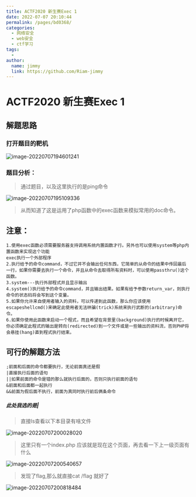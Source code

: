 ```yaml
---
title: ACTF2020 新生赛Exec 1
date: 2022-07-07 20:10:44
permalink: /pages/bd0368/
categories:
  - 网络安全
  - web安全
  - ctf学习
tags:
  - 
author: 
  name: jimmy
  link: https://github.com/Riam-jimmy
---
```

# ACTF2020 新生赛Exec 1

## 解题思路

### 打开题目的靶机

![image-20220707194601241](https://cdn.jsdelivr.net/gh/Riam-jimmy/picture/img/image-20220707194601241.png)

### 题目分析：

> 通过题目，以及这里执行的是ping命令

![image-20220707195109336](https://cdn.jsdelivr.net/gh/Riam-jimmy/picture/img/image-20220707195109336.png)

> 从而知道了这是运用了php函数中的exec函数来模拟常用的doc命令。

## 注意：

```
1.使用exec函数必须需要服务器支持调用系统内置函数才行。另外也可以使用system等php内置函数来实现这个功能
exec执行一个外部程序
2.执行给予的命令command，不过它并不会输出任何东西，它简单的从命令的结果中传回最后一行，如果你需要去执行一个命令，并且从命令去取得所有资料时，可以使用passthru()这个函数。
3.system---执行外部程式并且显示输出
4.system()执行给予的命令command，并且输出结果。如果有给予参数return_var，则执行命令的状态码将会写到这个变量。
5.如果你允许来自使用者输入的资料，可以传递到此函数，那么你应该使用escapeshellcmd()来确定此使用者无法哄骗(trick)系统来执行武断的(arbitrary)命令。
6.如果你使用此函数来启动一个程式，而且希望在背景里(background)执行的时候离开它，你必须确定此程式的输出是转向(redirected)到一个文件或是一些输出的资料流，否则PHP将会悬挂(hang)直到程式执行结束。
```

## 可行的解题方法

```
;前面和后面的命令都要执行，无论前面真还是假
|直接执行后面的语句
||如果前面的命令是错的那么就执行后面的，否则只执行前面的语句
&前面和后面都一起执行
&&前面为假后面不执行，前面为真同时执行前后俩条命令
```

##### 此处我选的是|

> 直接ls查看以下本目录有啥文件

![image-20220707200028020](https://cdn.jsdelivr.net/gh/Riam-jimmy/picture/img/image-20220707200028020.png)

> 这里只有一个index.php 应该就是现在这个页面，再去看一下上一级页面有什么

![image-20220707200540657](https://cdn.jsdelivr.net/gh/Riam-jimmy/picture/img/image-20220707200540657.png)

> 发现了flag,那么就直接cat /flag 就好了

![image-20220707200818484](https://cdn.jsdelivr.net/gh/Riam-jimmy/picture/img/image-20220707200818484.png)